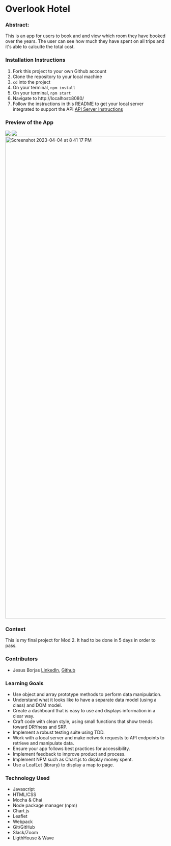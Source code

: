 # Overlook Hotel

### Abstract:
This is an app for users to book and and view which room they have booked over the years. The user can see how much they have spent on all trips and it's able to calculte the total cost.

### Installation Instructions
1. Fork this project to your own Github account
2. Clone the repository to your local machine
3. `cd` into the project
4. On your terminal, `npm install`
5. On your terminal, `npm start`
6. Navigate to http://localhost:8080/
7. Follow the instructions in this README to get your local server integrated to support the API [API Server Instructions](https://github.com/turingschool-examples/overlook-api)

### Preview of the App
![](https://media.giphy.com/media/VSCkmaRpF34PeJS53k/giphy.gif)
![](https://media.giphy.com/media/IbU9MPNfeHtpaGgyeZ/giphy.gif)
<img width="1511" alt="Screenshot 2023-04-04 at 8 41 17 PM" src="https://user-images.githubusercontent.com/111095858/229959594-ee202044-090f-4fa3-8639-98e23f4d1dad.png">

### Context
This is my final project for Mod 2. It had to be done in 5 days in order to pass.

### Contributors
- Jesus Borjas [LinkedIn](https://www.linkedin.com/in/jesus-borjas-6589b920a/), [Github](https://github.com/jesusborjas006)<br>

### Learning Goals
- Use object and array prototype methods to perform data manipulation.
- Understand what it looks like to have a separate data model (using a class) and DOM model.
- Create a dashboard that is easy to use and displays information in a clear way.
- Craft code with clean style, using small functions that show trends toward DRYness and SRP.
- Implement a robust testing suite using TDD.
- Work with a local server and make network requests to API endpoints to retrieve and manipulate data. 
- Ensure your app follows best practices for accessibility.
- Implement feedback to improve product and process.
- Implement NPM such as Chart.js to display money spent.
- Use a LeafLet (library) to display a map to page.

### Technology Used
- Javascript
- HTML/CSS
- Mocha & Chai
- Node package manager (npm)
- Chart.js
- Leaflet
- Webpack
- Git/GitHub
- Slack/Zoom 
- LigthHouse & Wave

